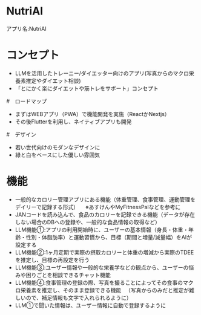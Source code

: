 # NutriAI
アプリ名:NutriAI

# コンセプト
- LLMを活用したトレーニー/ダイエッター向けのアプリ(写真からのマクロ栄養素推定やダイエット相談)
- 「とにかく楽にダイエットや筋トレをサポート」コンセプト

#　ロードマップ
- まずはWEBアプリ（PWA）で機能開発を実施（ReactかNextjs）
- その後Flutterを利用し、ネイティブアプリも開発

#　デザイン
- 若い世代向けのモダンなデザインに
- 緑と白をベースにした優しい雰囲気

# 機能
- 一般的なカロリー管理アプリにある機能（体重管理、食事管理、運動管理をデイリーで記録する形式）
　※あすけんやMyFitnessPalなどを参考に
- JANコードを読み込んで、食品のカロリーを記録できる機能（データが存在しない場合のDBへの登録や、一般的な食品情報の取得など）
- LLM機能①:アプリの利用開始時に、ユーザーの基本情報（身長・体重・年齢・性別・体脂肪率）と運動習慣から、目標（期間と増量/減量幅）をAIが設定する
- LLM機能②:1ヶ月定期で実際の摂取カロリーと体重の増減から実際のTDEEを推定し、目標の再設定を行う
- LLM機能③:ユーザー情報や一般的な栄養学などの観点から、ユーザーの悩みや困りごとを相談できるチャット機能
- LLM機能④:食事管理の登録の際、写真を撮ることによってその食事のマクロ栄養素を推定し、そのまま登録できる機能
　（写真からのみだと推定が難しいので、補足情報も文字で入れられるように）
- LLM①で聞いた情報は、ユーザー情報に自動で登録するように